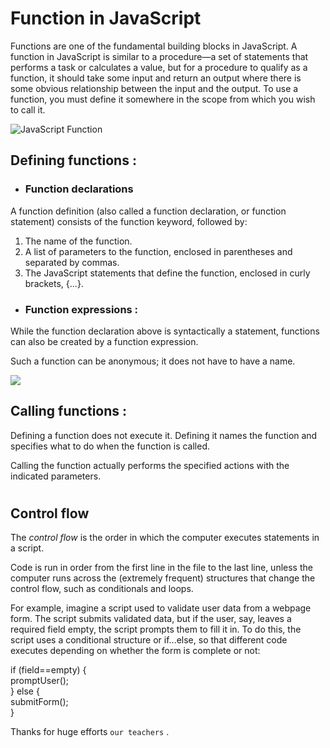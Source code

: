 # Function in JavaScript

Functions are one of the fundamental building blocks in JavaScript. A function in JavaScript is similar to a procedure—a set of statements that performs a task or calculates a value, but for a procedure to qualify as a function, it should take some input and return an output where there is some obvious relationship between the input and the output. To use a function, you must define it somewhere in the scope from which you wish to call it.

![JavaScript Function](https://miro.medium.com/max/700/1*dAwQkc-E0j1AcpdPeGznzg.png)

## Defining functions  :  

* ### Function declarations  
A function definition (also called a function declaration, or function statement) consists of the function keyword, followed by:  

1. The name of the function.  
2. A list of parameters to the function, enclosed in parentheses and separated by commas.
3. The JavaScript statements that define the function, enclosed in curly brackets, {...}.


* ### Function expressions :  
While the function declaration above is syntactically a statement, functions can also be created by a function expression.  

Such a function can be anonymous; it does not have to have a name. 



![](https://i.stack.imgur.com/lcPvN.png)

## Calling functions :  
Defining a function does not execute it. Defining it names the function and specifies what to do when the function is called.

Calling the function actually performs the specified actions with the indicated parameters.  

#
  
## Control flow  

The *control flow* is the order in which the computer executes statements in a script.

Code is run in order from the first line in the file to the last line, unless the computer runs across the (extremely frequent) structures that change the control flow, such as conditionals and loops. 

For example, imagine a script used to validate user data from a webpage form. The script submits validated data, but if the user, say, leaves a required field empty, the script prompts them to fill it in. To do this, the script uses a conditional structure or if...else, so that different code executes depending on whether the form is complete or not:
 
if (field==empty) {  
    promptUser();  
} else {  
    submitForm();  
}  

Thanks for huge efforts `our teachers` .